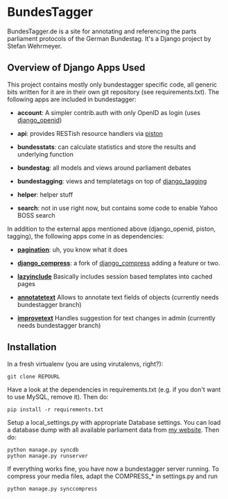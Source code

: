 BundesTagger
============

BundesTagger.de is a site for annotating and referencing the parts parliament protocols of the German Bundestag. It's a Django project by Stefan Wehrmeyer.

Overview of Django Apps Used
--------

This project contains mostly only bundestagger specific code, all generic bits written for it are in their own git repository (see requirements.txt). The following apps are included in bundestagger:

* __account__: A simpler contrib.auth with only OpenID as login (uses [django_openid](http://github.com/simonw/django-openid))

* __api__: provides RESTish resource handlers via [piston](http://bitbucket.org/jespern/django-piston/overview/)

* __bundesstats__: can calculate statistics and store the results and underlying function

* __bundestag__: all models and views around parliament debates

* __bundestagging__: views and templatetags on top of [django_tagging](http://code.google.com/p/django-tagging/)

* __helper__: helper stuff

* __search__: not in use right now, but contains some code to enable Yahoo BOSS search

In addition to the external apps mentioned above (django_openid, piston, tagging), the following apps come in as dependencies:

* [__pagination__](http://code.google.com/p/django-pagination/): uh, you know what it does

* [__django_compress__](http://github.com/stefanw/django-compress): a fork of [django_compress](http://github.com/pelme/django-compress) adding a feature or two.

* [__lazyinclude__](http://github.com/stefanw/django-lazyinclude) Basically includes session based templates into cached pages

* [__annotatetext__](http://github.com/stefanw/django-annotatetext) Allows to annotate text fields of objects (currently needs bundestagger branch)

* [__improvetext__](http://github.com/stefanw/django-improvetext) Handles suggestion for text changes in admin (currently needs bundestagger branch)

Installation
------------

In a fresh virtualenv (you are using virutalenvs, right?):

    git clone REPOURL

Have a look at the dependencies in requirements.txt (e.g. if you don't want to use MySQL, remove it). Then do:

    pip install -r requirements.txt

Setup a local_settings.py with appropriate Database settings. You can load a database dump with all available parliament data from [my website](http://stefanwehrmeyer.com/_projects/bundestagger/bundestagger-100112.tar.bz2). Then do:

    python manage.py syncdb
    python manage.py runserver

If everything works fine, you have now a bundestagger server running.
To compress your media files, adapt the COMPRESS_* in settings.py and run

    python manage.py synccompress


